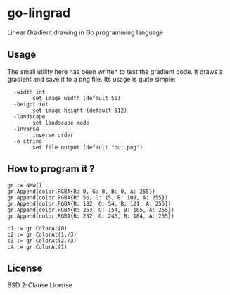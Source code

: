 # go-lingrad

Linear Gradient drawing in Go programming language

## Usage

The small utility here has been written to test the gradient code.
It draws a gradient and save it to a png file. Its usage is quite simple:

```
  -width int
        set image width (default 50)
  -height int
        set image height (default 512)
  -landscape
        set landscape mode
  -inverse
        inverse order
  -o string
        set file output (default "out.png")
```

## How to program it ?

```golang
gr := New()
gr.Append(color.RGBA{R: 0, G: 0, B: 0, A: 255})
gr.Append(color.RGBA{R: 56, G: 15, B: 109, A: 255})
gr.Append(color.RGBA{R: 182, G: 54, B: 121, A: 255})
gr.Append(color.RGBA{R: 253, G: 154, B: 105, A: 255})
gr.Append(color.RGBA{R: 252, G: 246, B: 184, A: 255})

c1 := gr.ColorAt(0)
c2 := gr.ColorAt(1./3)
c3 := gr.ColorAt(2./3)
c4 := gr.ColorAt(1)
```

## License

BSD 2-Clause License
